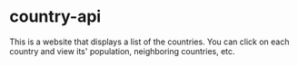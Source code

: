 # country-api
This is a website that displays a list of the countries. You can click on each country and view its' population, neighboring countries, etc.
